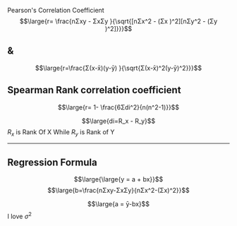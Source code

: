 Pearson's Correlation Coefficient
$$\large{r= \frac{nΣxy - ΣxΣy }{\sqrt{[nΣx^2 - (Σx )^2][nΣy^2 - (Σy )^2]}}}$$
## &
$$\large{r=\frac{Σ(x-x̄)(y-ȳ) }{\sqrt{Σ(x-x̄)^2(y-ȳ)^2}}}$$

## Spearman Rank correlation coefficient
$$\large{r= 1- \frac{6Σdi^2}{n(n^2-1)}}$$

$$\large{di=R_x - R_y}$$
$R_x$ is Rank Of X While $R_y$ is Rank of Y

---

## Regression Formula

$$\large{\large{y = a + bx}}$$
$$\large{b=\frac{nΣxy-ΣxΣy}{nΣx^2-(Σx)^2}}$$

$$\large{a = ȳ-bx}̄$$
I love $\sigma^2$ 

